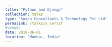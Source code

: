 ```yaml
---
title: "Python and Django"
collection: talks
type: "Suven Consultants & Technology Pvt Ltd"
permalink: /talks/a_certif
#venue: 
date: 2018-06-01
location: "Mumbai, India"
---
```



